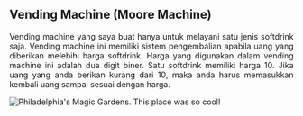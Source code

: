 ## Vending Machine (Moore Machine)

<p align="justify">Vending machine yang saya buat hanya untuk melayani satu jenis softdrink saja. Vending machine ini memiliki sistem pengembalian apabila uang yang diberikan melebihi harga softdrink. Harga yang digunakan dalam vending machine ini adalah dua digit biner. Satu softdrink memiliki harga 10. Jika uang yang anda berikan kurang dari 10, maka anda harus memasukkan kembali uang sampai sesuai dengan harga. </p>

![Philadelphia's Magic Gardens. This place was so cool!](/assets/input00.jpg "Philadelphia's Magic Gardens")
